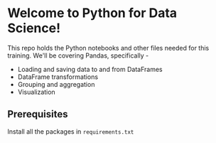 # Welcome to Python for Data Science!

This repo holds the Python notebooks and other files needed for this training. 
We'll be covering Pandas, specifically -
* Loading and saving data to and from DataFrames
* DataFrame transformations
* Grouping and aggregation
* Visualization

## Prerequisites

Install all the packages in `requirements.txt`
